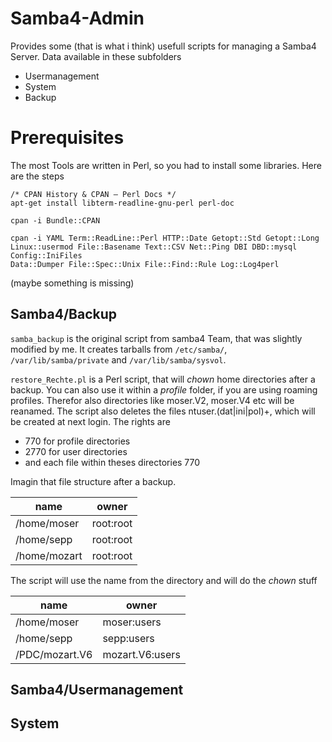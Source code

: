 
# Samba4-Admin
Provides some (that is what i think) usefull scripts for managing a Samba4 Server.
Data available in these subfolders
- Usermanagement
- System
- Backup


# Prerequisites
The most Tools are written in Perl, so you had to install some libraries. Here are the steps

```
/* CPAN History & CPAN – Perl Docs */
apt-get install libterm-readline-gnu-perl perl-doc

cpan -i Bundle::CPAN

cpan -i YAML Term::ReadLine::Perl HTTP::Date Getopt::Std Getopt::Long  
Linux::usermod File::Basename Text::CSV Net::Ping DBI DBD::mysql Config::IniFiles
Data::Dumper File::Spec::Unix File::Find::Rule Log::Log4perl
```
(maybe something is missing)

## Samba4/Backup
`samba_backup` is the original script from samba4 Team, that was slightly modified by me.
It creates tarballs from `/etc/samba/`, `/var/lib/samba/private` and `/var/lib/samba/sysvol`.

`restore_Rechte.pl` is a Perl script, that will *chown* home directories after a backup.
You can also use it within a *profile* folder, if you
are using roaming profiles. Therefor also directories like moser.V2, moser.V4 etc
will be reanamed.
The script also deletes the files ntuser\.(dat|ini|pol)+, which will be created at next login.
The rights are
- 770 for profile directories
- 2770 for user directories
- and each file within theses directories 770

Imagin that file structure after a backup.

name        | owner          
------------ | -------------
/home/moser       | root\:root
/home/sepp        | root\:root
/home/mozart      | root\:root

The script will use the name from the directory and will do the *chown* stuff

name        | owner          
------------ | -------------
/home/moser       | moser\:users
/home/sepp        | sepp\:users
/PDC/mozart.V6    | mozart.V6\:users

## Samba4/Usermanagement

## System
